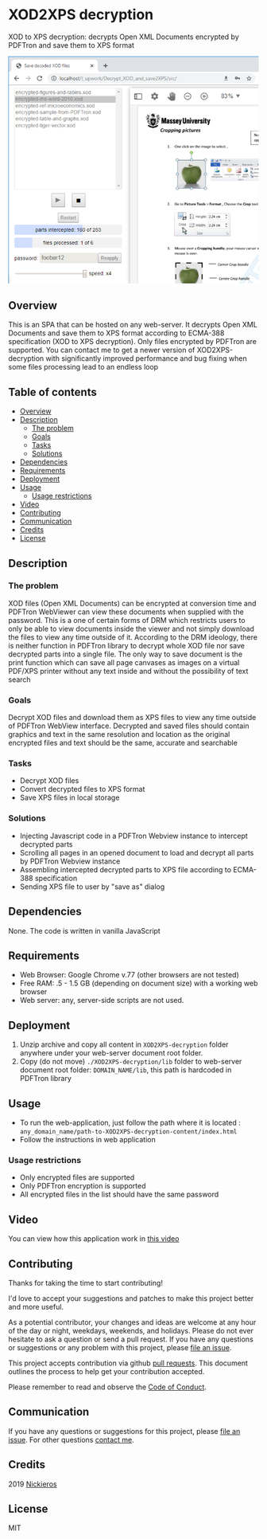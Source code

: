 # XOD2XPS decryption
XOD to XPS decryption: decrypts Open XML Documents encrypted by PDFTron and save them to XPS format

![Screenshot](readme_media/screenshot.png "Screenshot")

## Overview
This is an SPA that can be hosted on any web-server. It decrypts Open XML Documents and save them to XPS format according to ECMA-388 specification (XOD to XPS decryption). Only files encrypted by PDFTron are supported.
You can contact me to get a newer version of XOD2XPS-decryption with significantly improved performance and bug fixing when some files processing lead to an endless loop

## Table of contents
- [Overview](#Overview)
- [Description](#Description)
  - [The problem](#The-problem)
  - [Goals](#Goals)
  - [Tasks](#Tasks)
  - [Solutions](#Solutions)
- [Dependencies](#Dependencies)
- [Requirements](#Requirements)
- [Deployment](#Deployment)
- [Usage](#Usage)
  - [Usage restrictions](#Usage-restrictions)
- [Video](#Video)
- [Contributing](#Contributing)
- [Communication](#Communication)
- [Credits](#Credits)
- [License](#License)

## Description
### The problem
XOD files (Open XML Documents) can be encrypted at conversion time and PDFTron WebViewer can view these documents when supplied with the password. This is a one of certain forms of DRM which restricts users to only be able to view documents inside the viewer and not simply download the files to view any time outside of it.
According to the DRM ideology, there is neither function in PDFTron library to decrypt whole XOD file nor save decrypted parts into a single file. The only way to save document is the print function which can save all page canvases as images on a  virtual PDF/XPS printer without any text inside and without the possibility of text search

### Goals
Decrypt XOD files and download them as XPS files to view any time outside of PDFTron WebView interface. Decrypted and saved files should contain graphics and text in the same resolution and location as the original encrypted files and text should be the same, accurate and searchable

### Tasks
- Decrypt XOD files
- Convert decrypted files to XPS format
- Save XPS files in local storage

### Solutions
- Injecting Javascript code in a PDFTron Webview instance to intercept decrypted parts
- Scrolling all pages in an opened document to load and decrypt all parts by PDFTron Webview instance
- Assembling intercepted decrypted parts to XPS file according to ECMA-388 specification
- Sending XPS file to user by "save as" dialog 
    
## Dependencies
None. The code is written in vanilla JavaScript

## Requirements
- Web Browser: Google Chrome v.77 (other browsers are not tested)
- Free RAM: .5 - 1.5 GB (depending on document size) with a working web browser
- Web server: any, server-side scripts are not used.

## Deployment
1. Unzip archive and copy all content in `XOD2XPS-decryption` folder anywhere under your web-server document root folder.
2. Copy (do not move) `./XOD2XPS-decryption/lib` folder to web-server document root folder: `DOMAIN_NAME/lib`, this path is hardcoded in PDFTron library

## Usage
- To run the web-application, just follow the path where it is located : `any_domain_name/path-to-XOD2XPS-decryption-content/index.html`
- Follow the instructions in web application
 
### Usage restrictions
- Only encrypted files are supported
- Only PDFTron encryption is supported
- All encrypted files in the list should have the same password

## Video
You can view how this application work in [this video](https://youtu.be/ZQOKGyjnfWU)

## Contributing
Thanks for taking the time to start contributing!

I'd love to accept your suggestions and patches to make this project better and more useful.

As a potential contributor, your changes and ideas are welcome at any hour of the day or night, weekdays, weekends, and holidays. Please do not ever hesitate to ask a question or send a pull request.
If you have any questions or suggestions or any problem with this project, please [file an issue](https://github.com/Nickieros/HXOD2XPS-decryption/issues).

This project accepts contribution via github [pull requests](https://help.github.com/articles/about-pull-requests/). This document outlines the process to help get your contribution accepted.

Please remember to read and observe the [Code of Conduct](https://github.com/cncf/foundation/blob/master/code-of-conduct.md).

## Communication
If you have any questions or suggestions for this project, please [file an issue](https://github.com/Nickieros/XOD2XPS-decryption/issues). For other questions [contact me](https://github.com/Nickieros).

## Credits
2019 [Nickieros](https://github.com/Nickieros)

## License
MIT
